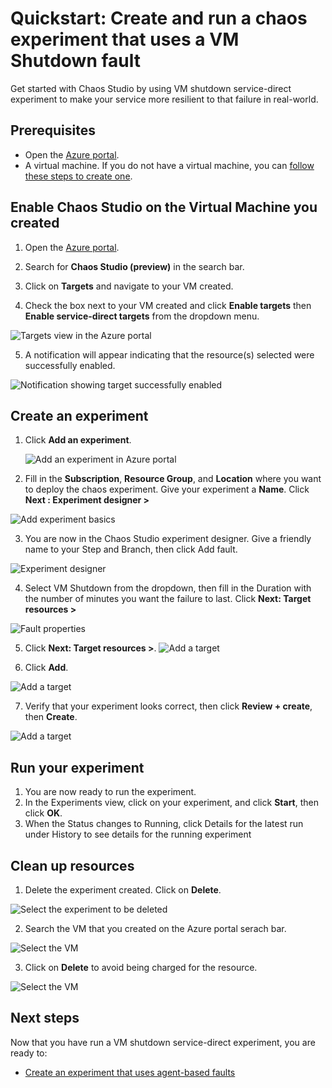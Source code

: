 # Quickstart: Create and run a chaos experiment that uses a VM Shutdown fault 
Get started with Chaos Studio by using VM shutdown service-direct experiment to make your service more resilient to that failure in real-world. 

## Prerequisites
- Open the [Azure portal](https://portal.azure.com).
- A virtual machine. If you do not have a virtual machine, you can [follow these steps to create one](../virtual-machines/linux/quick-create-portal.md).

## Enable Chaos Studio on the Virtual Machine you created
1. Open the [Azure portal](https://portal.azure.com).
2. Search for **Chaos Studio (preview)** in the search bar.
3. Click on **Targets** and navigate to your VM created.

4. Check the box next to your VM created and click **Enable targets** then **Enable service-direct targets** from the dropdown menu.

![Targets view in the Azure portal](images/quickstart-virtual-machine-enabled.PNG)

5. A notification will appear indicating that the resource(s) selected were successfully enabled.

![Notification showing target successfully enabled](images/tutorial-service-direct-targets-enable-confirm.png)

## Create an experiment

1. Click **Add an experiment**.

    ![Add an experiment in Azure portal](images/add-an-experiment.png)

2. Fill in the **Subscription**, **Resource Group**, and **Location** where you want to deploy the chaos experiment. Give your experiment a **Name**. Click **Next : Experiment designer >**

![Add experiment basics](images/quickstart-service-direct-add-basics.PNG)

3. You are now in the Chaos Studio experiment designer. Give a friendly name to your Step and Branch, then click Add fault.

![Experiment designer](images/quickstart-service-direct-add-designer.PNG)

4. Select VM Shutdown from the dropdown, then fill in the Duration with the number of minutes you want the failure to last. Click **Next: Target resources >**

![Fault properties](images/quickstart-service-direct-add-fault.PNG)

5. Click **Next: Target resources >**.
![Add a target](images/quickstart-service-direct-add-targets.PNG)

6. Click **Add**.

![Add a target](images/quickstart-add-target.PNG)

7. Verify that your experiment looks correct, then click **Review + create**, then **Create**.

![Add a target](images/quickstart-review-and-create.PNG)


## Run your experiment
1. You are now ready to run the  experiment. 
2. In the Experiments view, click on your experiment, and click **Start**, then click **OK**.
3. When the Status changes to Running, click Details for the latest run under History to see details for the running experiment

## Clean up resources
1. Delete the experiment created. Click on **Delete**.

![Select the experiment to be deleted](images/quickstart-delete-experiment.PNG)

2. Search the VM that you created on the Azure portal serach bar.

![Select the VM](images/quickstart-cleanup.PNG)

3. Click on **Delete** to avoid being charged for the resource.

![Select the VM](images/quickstart-cleanup-virtual-machine.PNG)


## Next steps
Now that you have run a VM shutdown service-direct experiment, you are ready to:
- [Create an experiment that uses agent-based faults](chaos-studio-tutorial-agent-based.md)

